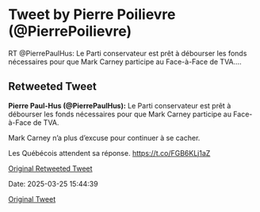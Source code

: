 # Tweet by Pierre Poilievre (@PierrePoilievre)

RT @PierrePaulHus: Le Parti conservateur est prêt à débourser les fonds nécessaires pour que Mark Carney participe au Face-à-Face de TVA.…

## Retweeted Tweet

**Pierre Paul-Hus (@PierrePaulHus):** Le Parti conservateur est prêt à débourser les fonds nécessaires pour que Mark Carney participe au Face-à-Face de TVA.

Mark Carney n’a plus d’excuse pour continuer à se cacher. 

Les Québécois attendent sa réponse. https://t.co/FGB6KLj1aZ

[Original Retweeted Tweet](https://x.com/PierrePaulHus/status/1904546579962306842)

Date: 2025-03-25 15:44:39

[Original Tweet](https://x.com/PierrePoilievre/status/1904560065312416223)
